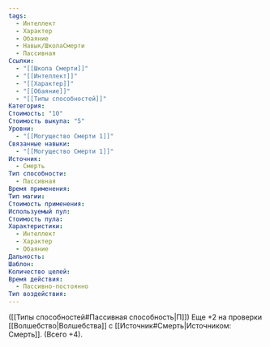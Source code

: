 ```yaml
---
tags:
  - Интеллект
  - Характер
  - Обаяние
  - Навык/ШколаСмерти
  - Пассивная
Ссылки:
  - "[[Школа Смерти]]"
  - "[[Интеллект]]"
  - "[[Характер]]"
  - "[[Обаяние]]"
  - "[[Типы способностей]]"
Категория: 
Стоимость: "10"
Стоимость выкупа: "5"
Уровни:
  - "[[Могущество Смерти 1]]"
Связанные навыки:
  - "[[Могущество Смерти 1]]"
Источник:
  - Смерть
Тип способности:
  - Пассивная
Время применения: 
Тип магии: 
Стоимость применения: 
Используемый пул: 
Стоимость пула: 
Характеристики:
  - Интеллект
  - Характер
  - Обаяние
Дальность: 
Шаблон: 
Количество целей: 
Время действия:
  - Пассивно-постоянно
Тип воздействия:
---
```

([[Типы способностей#Пассивная способность|П]]) Еще +2 на проверки [[Волшебство|Волшебства]] с [[Источник#Смерть|Источником: Смерть]]. (Всего +4).